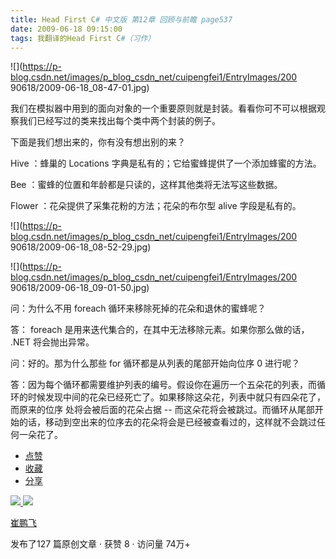 ```yaml
---
title: Head First C# 中文版 第12章 回顾与前瞻 page537
date: 2009-06-18 09:15:00
tags: 我翻译的Head First C#（习作）
---
```

![](https://p-blog.csdn.net/images/p_blog_csdn_net/cuipengfei1/EntryImages/200
90618/2009-06-18_08-47-01.jpg)

我们在模拟器中用到的面向对象的一个重要原则就是封装。看看你可不可以根据观察我们已经写过的类来找出每个类中两个封装的例子。

  

下面是我们想出来的，你有没有想出别的来？

  

Hive  ：蜂巢的  Locations  字典是私有的；它给蜜蜂提供了一个添加蜂蜜的方法。

  

Bee  ：蜜蜂的位置和年龄都是只读的，这样其他类将无法写这些数据。

  

Flower  ：花朵提供了采集花粉的方法；花朵的布尔型  alive  字段是私有的。

  

![](https://p-blog.csdn.net/images/p_blog_csdn_net/cuipengfei1/EntryImages/200
90618/2009-06-18_08-52-29.jpg)

![](https://p-blog.csdn.net/images/p_blog_csdn_net/cuipengfei1/EntryImages/200
90618/2009-06-18_09-01-50.jpg)

问：为什么不用  foreach  循环来移除死掉的花朵和退休的蜜蜂呢？

  

答：  foreach  是用来迭代集合的，在其中无法移除元素。如果你那么做的话，  .NET  将会抛出异常。

  

问：好的。那为什么那些  for  循环都是从列表的尾部开始向位序  0  进行呢？

  

答：因为每个循环都需要维护列表的编号。假设你在遍历一个五朵花的列表，而循环的时候发现中间的花朵已经死亡了。如果移除这朵花，列表中就只有四朵花了，而原来的位序
处将会被后面的花朵占据  \--  而这朵花将会被跳过。而循环从尾部开始的话，移动到空出来的位序去的花朵将会是已经被查看过的，这样就不会跳过任何一朵花了。

  

  * [ 点赞  ](javascript:;)
  * [ 收藏  ](javascript:;)
  * [ 分享 ](javascript:;)

[ ![](https://profile.csdnimg.cn/5/2/5/3_cuipengfei1)
![](https://g.csdnimg.cn/static/user-reg-year/1x/11.png)
](https://blog.csdn.net/cuipengfei1)

[ 崔鹏飞 ](https://blog.csdn.net/cuipengfei1)

发布了127 篇原创文章  ·  获赞 8  ·  访问量 74万+

